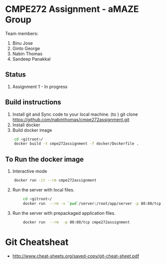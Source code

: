 # CMPE272 Assignment - aMAZE Group

Team members: 
1. Binu Jose
2. Ginto George
3. Nabin Thomas
4. Sandeep Panakkal

## Status

1. Assignment 1 - In progress

## Build instructions
1. Install git and Sync code to your local machine. (to <gitroot>)
	git clone https://github.com/nabinthomas/cmpe272assignment.git
2. Install docker
3. Build docker image
```bash
    cd <gitroot>/ 
    docker build -t cmpe272assignment -f docker/Dockerfile .
```

## To Run the docker image
1. Interactive mode
```bash
    docker run -it --rm cmpe272assignment
```
2. Run the server with local files.
```bash
        cd <gitroot>/ 
        docker run  --rm -v `pwd`/server:/root/app/server -p 80:80/tcp cmpe272assignment
```
3. Run the server with prepackaged application files. 
```bash
        docker run  --rm  -p 80:80/tcp cmpe272assignment
```

# Git Cheatsheat
- http://www.cheat-sheets.org/saved-copy/git-cheat-sheet.pdf

